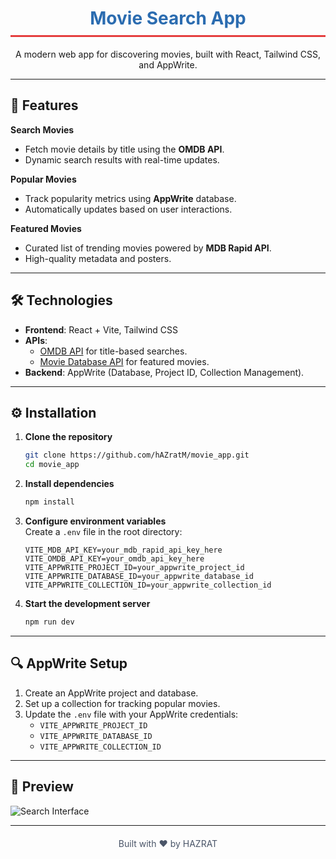 <div align="center">
  <h1 style="color: #2B6CB0; border-bottom: 3px solid #E53E3E; padding-bottom: 10px;">Movie Search App</h1>
  <p>A modern web app for discovering movies, built with React, Tailwind CSS, and AppWrite.</p>
</div>

---

## 🎥 Features  
**Search Movies**  
- Fetch movie details by title using the **OMDB API**.  
- Dynamic search results with real-time updates.  

**Popular Movies**  
- Track popularity metrics using **AppWrite** database.  
- Automatically updates based on user interactions.  

**Featured Movies**  
- Curated list of trending movies powered by **MDB Rapid API**.  
- High-quality metadata and posters.  

---

## 🛠 Technologies  
- **Frontend**: React + Vite, Tailwind CSS  
- **APIs**:  
  - [OMDB API](https://www.omdbapi.com/) for title-based searches.  
  - [Movie Database API](https://rapidapi.com/apidocs/movie-database-imdb-alternative) for featured movies.  
- **Backend**: AppWrite (Database, Project ID, Collection Management).  

---

## ⚙️ Installation  
1. **Clone the repository**  
   ```bash
   git clone https://github.com/hAZratM/movie_app.git
   cd movie_app
   ```

2. **Install dependencies**  
   ```bash
   npm install
   ```

3. **Configure environment variables**  
   Create a `.env` file in the root directory:  
   ```env
   VITE_MDB_API_KEY=your_mdb_rapid_api_key_here
   VITE_OMDB_API_KEY=your_omdb_api_key_here
   VITE_APPWRITE_PROJECT_ID=your_appwrite_project_id
   VITE_APPWRITE_DATABASE_ID=your_appwrite_database_id
   VITE_APPWRITE_COLLECTION_ID=your_appwrite_collection_id
   ```

4. **Start the development server**  
   ```bash
   npm run dev
   ```

---

## 🔍 AppWrite Setup  
1. Create an AppWrite project and database.  
2. Set up a collection for tracking popular movies.  
3. Update the `.env` file with your AppWrite credentials:  
   - `VITE_APPWRITE_PROJECT_ID`  
   - `VITE_APPWRITE_DATABASE_ID`  
   - `VITE_APPWRITE_COLLECTION_ID`  

---

## 📸 Preview  
![Search Interface](/path/to/screenshot.png)  

---

<div align="center" style="margin-top: 20px;">
  <p style="color: #4A5568;">Built with ❤️ by HAZRAT</p>
</div>
